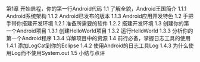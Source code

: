 第1章 开始启程，你的第一行Android代码
1.1 了解全貌，Android王国简介
	1.1.1 Android系统架构
	1.1.2 Android已发布的版本
	1.1.3 Android应用开发特色
1.2 手把手带你搭建开发环境
	1.2.1 准备所需要的软件
	1.2.2 搭建开发环境
1.3 创建你的第一个Android项目
	1.3.1 创建HelloWorld项目
	1.3.2 运行HelloWorld
	1.3.3 分析你的第一个Android程序
	1.3.4 详解项目中的资源
1.4 前行必备，掌握日志工具的使用
	1.4.1 添加LogCat到你的Eclipse
	1.4.2 使用Android的日志工具Log
	1.4.3 为什么使用Log而不使用System.out
1.5 小结与点评